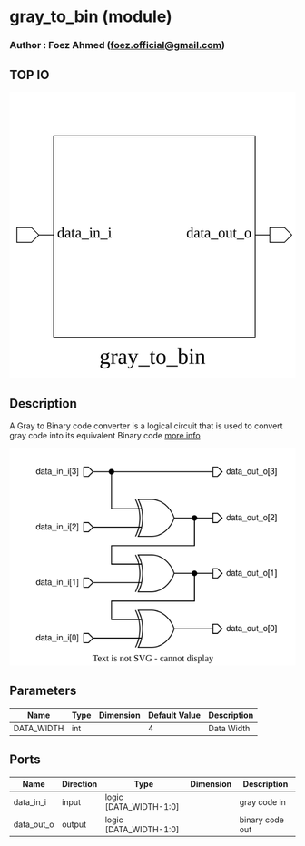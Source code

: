 # gray_to_bin (module)

### Author : Foez Ahmed (foez.official@gmail.com)

## TOP IO
<img src="./gray_to_bin_top.svg">

## Description

A Gray to Binary code converter is a logical circuit that is used to convert gray code
into its equivalent Binary code
[more info](https://www.geeksforgeeks.org/code-converters-binary-to-from-gray-code/)

<img src="./gray_to_bin_des.svg">

## Parameters
|Name|Type|Dimension|Default Value|Description|
|-|-|-|-|-|
|DATA_WIDTH|int||4|Data Width|

## Ports
|Name|Direction|Type|Dimension|Description|
|-|-|-|-|-|
|data_in_i|input|logic [DATA_WIDTH-1:0]||gray code in|
|data_out_o|output|logic [DATA_WIDTH-1:0]||binary code out|
